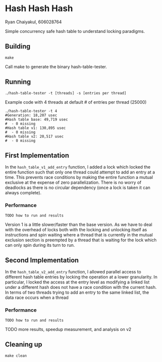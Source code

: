 # Hash Hash Hash

Ryan Chaiyakul, 606028764

Simple concurrency safe hash table to understand locking paradigms.

## Building
```shell
make
```

Call make to generate the binary hash-table-tester.

## Running
```shell
./hash-table-tester -t [threads] -s [entries per thread]
```

Example code with 4 threads at default # of entries per thread (25000)
```shell
./hash-table-tester -t 4
#Generation: 18,207 usec
#Hash table base: 49,719 usec
#  - 0 missing
#Hash table v1: 130,895 usec
#  - 0 missing
#Hash table v2: 20,517 usec
#  - 0 missing
```

## First Implementation
In the `hash_table_v1_add_entry` function, I added a lock which locked the entire function such that only one thread could attempt to add an entry at a time. This prevents race conditions by making the entire function a mutual exclusive at the expense of zero parallelization. There is no worry of deadlocks as there is no circular dependency (once a lock is taken it can always complete).

### Performance
```shell
TODO how to run and results
```
Version 1 is a little slower/faster than the base version. As we have to deal with the overhead of locks both with the locking and unlocking itself as instructions and spin waiting where a thread that is currently in the mutual exclusion section is preempted by a thread that is waiting for the lock which can only spin during its turn to run.

## Second Implementation
In the `hash_table_v2_add_entry` function, I allowed parallel access to different hash table entries by locking the operation at a lower granularity. In particular, I locked the access at the entry level as modifying a linked list under a different hash does not have a race condition with the current hash. In terms of two threads trying to add an entry to the same linked list, the data race occurs when a thread 

### Performance
```shell
TODO how to run and results
```

TODO more results, speedup measurement, and analysis on v2

## Cleaning up
```shell
make clean
```